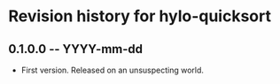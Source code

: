 # Revision history for hylo-quicksort

## 0.1.0.0 -- YYYY-mm-dd

* First version. Released on an unsuspecting world.
